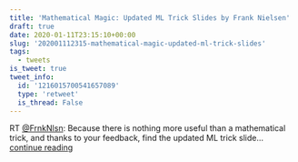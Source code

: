 ```yaml
---
title: 'Mathematical Magic: Updated ML Trick Slides by Frank Nielsen'
draft: true
date: 2020-01-11T23:15:10+00:00
slug: '202001112315-mathematical-magic-updated-ml-trick-slides'
tags:
  - tweets
is_tweet: true
tweet_info:
  id: '1216015700541657089'
  type: 'retweet'
  is_thread: False
---
```




RT [@FrnkNlsn](https://x.com/FrnkNlsn): Because there is nothing more useful than a mathematical trick, and thanks to your feedback, find the updated  ML trick slide… [continue reading](https://x.com/sytelus/status/1216015700541657089)
